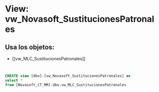 # View: vw_Novasoft_SustitucionesPatronales

## Usa los objetos:
- [[vw_MLC_SustitucionesPatronales]]

```sql


CREATE view [dbo].[vw_Novasoft_SustitucionesPatronales] as
select * 
from [Novasoft_CT_MM].dbo.vw_MLC_SustitucionesPatronales

```
